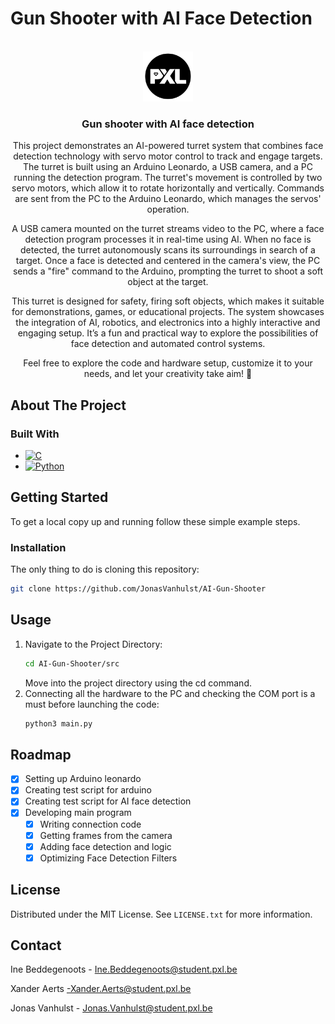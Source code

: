 # Gun Shooter with AI Face Detection
<!-- PROJECT LOGO -->
<br />
<div align="center">
  <a>
    <img src="./pictures/logo_pxl.png" alt="Logo" width="80" height="80">
  </a>

<h3 align="center">
Gun shooter with AI face detection</h3>

  <p align="center">This project demonstrates an AI-powered turret system that combines face detection technology with servo motor control to track and engage targets. The turret is built using an Arduino Leonardo, a USB camera, and a PC running the detection program. The turret's movement is controlled by two servo motors, which allow it to rotate horizontally and vertically. Commands are sent from the PC to the Arduino Leonardo, which manages the servos' operation.

A USB camera mounted on the turret streams video to the PC, where a face detection program processes it in real-time using AI. When no face is detected, the turret autonomously scans its surroundings in search of a target. Once a face is detected and centered in the camera's view, the PC sends a "fire" command to the Arduino, prompting the turret to shoot a soft object at the target.

This turret is designed for safety, firing soft objects, which makes it suitable for demonstrations, games, or educational projects. The system showcases the integration of AI, robotics, and electronics into a highly interactive and engaging setup. It’s a fun and practical way to explore the possibilities of face detection and automated control systems.

Feel free to explore the code and hardware setup, customize it to your needs, and let your creativity take aim! 🚀 </p>
</div>

<!-- ABOUT THE PROJECT -->
## About The Project

### Built With

* [![C](https://img.shields.io/badge/C-00599C?style=for-the-badge&logo=c&logoColor=white)](https://en.wikipedia.org/wiki/C_(programming_language))
* [![Python](https://img.shields.io/badge/Python-3776AB?style=for-the-badge&logo=python&logoColor=white)](https://www.python.org/)

<!-- GETTING STARTED -->
## Getting Started

To get a local copy up and running follow these simple example steps.

### Installation
The only thing to do is cloning this repository:
   ```sh
   git clone https://github.com/JonasVanhulst/AI-Gun-Shooter
   ```

<!-- USAGE EXAMPLES -->
## Usage
1. Navigate to the Project Directory:
   ```sh
   cd AI-Gun-Shooter/src
   ```
   Move into the project directory using the cd command.
2. Connecting all the hardware to the PC and checking the COM port is a must before launching the code:
   ```sh
   python3 main.py
   ```

<!-- ROADMAP -->
## Roadmap

- [x] Setting up Arduino leonardo
- [x] Creating test script for arduino
- [x] Creating test script for AI face detection
- [x] Developing main program
    - [x] Writing connection code
    - [x] Getting frames from the camera
    - [x] Adding face detection and logic
    - [x] Optimizing Face Detection Filters

<!-- LICENSE -->
## License

Distributed under the MIT License. See `LICENSE.txt` for more information.

<!-- CONTACT -->
## Contact
Ine Beddegenoots  - Ine.Beddegenoots@student.pxl.be 

Xander Aerts -Xander.Aerts@student.pxl.be

Jonas Vanhulst - Jonas.Vanhulst@student.pxl.be


